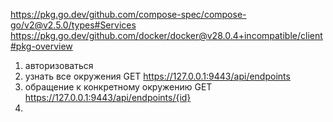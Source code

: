 https://pkg.go.dev/github.com/compose-spec/compose-go/v2@v2.5.0/types#Services
https://pkg.go.dev/github.com/docker/docker@v28.0.4+incompatible/client#pkg-overview


1) авторизоваться
2) узнать все окружения GET https://127.0.0.1:9443/api/endpoints
3) обращение к конкретному окружению GET https://127.0.0.1:9443/api/endpoints/{id}
4)

